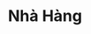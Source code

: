 ---
layout: "category-page"
title: "Nhà Hàng"
description: "Tải miễn phí file đồ hoạ vector Nhà Hàng png jpg pdf ai crd..."
permalink: "/category/nha-hang/"
image: "/assets/images/affiliates.jpg"
color: "#121826"
---